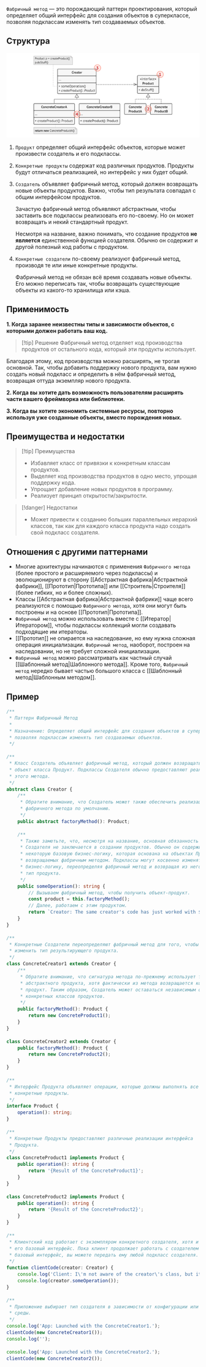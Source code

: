 `Фабричный метод` — это порождающий паттерн проектирования, который определяет общий интерфейс для создания объектов в
суперклассе, позволяя подклассам изменять тип создаваемых объектов.

## Структура
![img.png](Hard/OOP/Patterns/Creational/Factory-method/img.png)

1. `Продукт` определяет общий интерфейс объектов, которые может произвести создатель и его подклассы.
2. `Конкретные продукты` содержат код различных продуктов.
   Продукты будут отличаться реализацией, но интерфейс у них будет общий.
3. `Создатель` объявляет фабричный метод, который должен возвращать новые объекты продуктов. Важно, чтобы тип результата совпадал с общим интерфейсом продуктов.

   Зачастую фабричный метод объявляют абстрактным, чтобы заставить все подклассы реализовать его по-своему. Но он может возвращать и некий стандартный продукт.

   Несмотря на название, важно понимать, что создание продуктов **не является** единственной функцией создателя. Обычно он содержит и другой полезный код работы с продуктом.
4. `Конкретные создатели` по-своему реализуют фабричный метод, производя те или иные конкретные продукты.

   Фабричный метод не обязан всё время создавать новые объекты. Его можно переписать так, чтобы возвращать существующие объекты из какого-то хранилища или кэша.

## Применимость

**1. Когда заранее неизвестны типы и зависимости объектов, с которыми должен работать ваш код.**

>[!tip] Решение
Фабричный метод отделяет код производства продуктов от остального кода, который эти продукты использует.
>
Благодаря этому, код производства можно расширять, не трогая основной. Так, чтобы добавить поддержку нового продукта,
вам нужно создать новый подкласс и определить в нём фабричный метод, возвращая оттуда экземпляр нового продукта.

**2. Когда вы хотите дать возможность пользователям расширять части вашего фреймворка или библиотеки.**

**3. Когда вы хотите экономить системные ресурсы, повторно используя уже созданные объекты, вместо порождения новых.**
## Преимущества и недостатки

>[!tip]  Преимущества
>
>* Избавляет класс от привязки к конкретным классам продуктов.
>* Выделяет код производства продуктов в одно место, упрощая поддержку кода.
>* Упрощает добавление новых продуктов в программу.
>* Реализует принцип открытости/закрытости.

>[!danger] Недостатки
>* Может привести к созданию больших параллельных иерархий классов, так как для каждого класса продукта надо создать свой
  подкласс создателя.
## Отношения с другими паттернами

* Многие архитектуры начинаются с применения `Фабричного метода` (более простого и расширяемого через подклассы) и эволюционируют в сторону [[Абстрактная фабрика|Абстрактной фабрики]], [[Прототип|Прототипа]] или [[Строитель|Строителя]] (более гибких, но и более сложных).
* Классы [[Абстрактная фабрика|Абстрактной фабрики]] чаще всего реализуются с помощью `Фабричного метода`, хотя они могут быть построены и на основе [[Прототип|Прототипа]].
* `Фабричный метод` можно использовать вместе с [[Итератор|Итератором]], чтобы подклассы коллекций могли создавать подходящие им итераторы.
* [[Прототип]] не опирается на наследование, но ему нужна сложная операция инициализации. `Фабричный метод`, наоборот, построен на наследовании, но не требует сложной инициализации.
* `Фабричный метод` можно рассматривать как частный случай [[Шаблонный метод|Шаблонного метода]]. Кроме того, `Фабричный метод` нередко бывает частью большого класса с [[Шаблонный метод|Шаблонным методом]].

## Пример

```ts
/**
 * Паттерн Фабричный Метод
 *
 * Назначение: Определяет общий интерфейс для создания объектов в суперклассе,
 * позволяя подклассам изменять тип создаваемых объектов.
 */

/**
 * Класс Создатель объявляет фабричный метод, который должен возвращать
 * объект класса Продукт. Подклассы Создателя обычно предоставляют реализацию
 * этого метода.
 */
abstract class Creator {
    /**
     * Обратите внимание, что Создатель может также обеспечить реализацию
     * фабричного метода по умолчанию.
     */
    public abstract factoryMethod(): Product;

    /**
     * Также заметьте, что, несмотря на название, основная обязанность
     * Создателя не заключается в создании продуктов. Обычно он содержит
     * некоторую базовую бизнес-логику, которая основана на объектах Продуктов,
     * возвращаемых фабричным методом. Подклассы могут косвенно изменять эту
     * бизнес-логику, переопределяя фабричный метод и возвращая из него другой
     * тип продукта.
     */
    public someOperation(): string {
        // Вызываем фабричный метод, чтобы получить объект-продукт.
        const product = this.factoryMethod();
        // Далее, работаем с этим продуктом.
        return `Creator: The same creator's code has just worked with ${product.operation()}`;
    }
}

/**
 * Конкретные Создатели переопределяют фабричный метод для того, чтобы
 * изменить тип результирующего продукта.
 */
class ConcreteCreator1 extends Creator {
    /**
     * Обратите внимание, что сигнатура метода по-прежнему использует тип
     * абстрактного продукта, хотя фактически из метода возвращается конкретный
     * продукт. Таким образом, Создатель может оставаться независимым от
     * конкретных классов продуктов.
     */
    public factoryMethod(): Product {
        return new ConcreteProduct1();
    }
}

class ConcreteCreator2 extends Creator {
    public factoryMethod(): Product {
        return new ConcreteProduct2();
    }
}

/**
 * Интерфейс Продукта объявляет операции, которые должны выполнять все
 * конкретные продукты.
 */
interface Product {
    operation(): string;
}

/**
 * Конкретные Продукты предоставляют различные реализации интерфейса
 * Продукта.
 */
class ConcreteProduct1 implements Product {
    public operation(): string {
        return '{Result of the ConcreteProduct1}';
    }
}

class ConcreteProduct2 implements Product {
    public operation(): string {
        return '{Result of the ConcreteProduct2}';
    }
}

/**
 * Клиентский код работает с экземпляром конкретного создателя, хотя и через
 * его базовый интерфейс. Пока клиент продолжает работать с создателем через
 * базовый интерфейс, вы можете передать ему любой подкласс создателя.
 */
function clientCode(creator: Creator) {
    console.log('Client: I\'m not aware of the creator\'s class, but it still works.');
    console.log(creator.someOperation());
}

/**
 * Приложение выбирает тип создателя в зависимости от конфигурации или
 * среды.
 */
console.log('App: Launched with the ConcreteCreator1.');
clientCode(new ConcreteCreator1());
console.log('');

console.log('App: Launched with the ConcreteCreator2.');
clientCode(new ConcreteCreator2());
```